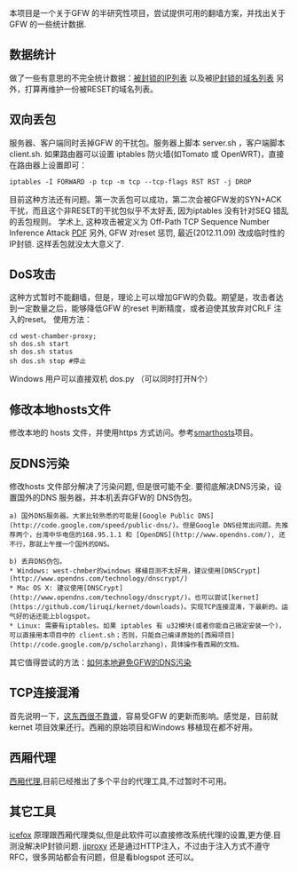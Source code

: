 本项目是一个关于GFW 的半研究性项目，尝试提供可用的翻墙方案，并找出关于GFW 的一些统计数据.

数据统计
-------
做了一些有意思的不完全统计数据：[被封锁的IP列表](https://github.com/liruqi/west-chamber-season-3/blob/master/west-chamber-proxy/status/timedout-ip.list) 以及被[IP封锁的域名列表](https://github.com/liruqi/west-chamber-season-3/blob/master/west-chamber-proxy/status/timedout.txt)
另外，打算再维护一份被RESET的域名列表。

双向丢包
--------
服务器、客户端同时丢掉GFW 的干扰包。服务器上脚本 server.sh ，客户端脚本 client.sh. 如果路由器可以设置 iptables 防火墙(如Tomato 或 OpenWRT)，直接在路由器上设置即可：

    iptables -I FORWARD -p tcp -m tcp --tcp-flags RST RST -j DROP
    
目前这种方法还有问题。第一次丢包可以成功，第二次会被GFW发的SYN+ACK 干扰，而且这个非RESET的干扰包似乎不太好丢, 因为iptables 没有针对SEQ 错乱的丢包规则。
学术上, 这种攻击被定义为 Off-Path TCP Sequence Number Inference Attack [PDF](http://web.eecs.umich.edu/~zhiyunq/pub/oakland12_TCP_sequence_number_inference.pdf)
另外, GFW 对reset 惩罚, 最近(2012.11.09) 改成临时性的IP封锁. 这样丢包就没太大意义了. 

DoS攻击
-------
这种方式暂时不能翻墙，但是，理论上可以增加GFW的负载。期望是，攻击者达到一定数量之后，能够降低GFW 的reset 判断精度，或者迫使其放弃对CRLF 注入的reset。
使用方法：

    cd west-chamber-proxy;
    sh dos.sh start 
    sh dos.sh status 
    sh dos.sh stop #停止

Windows 用户可以直接双机 dos.py （可以同时打开N个）

修改本地hosts文件
----------------
修改本地的 hosts 文件，并使用https 方式访问。参考[smarthosts](http://code.google.com/p/smarthosts/)项目。
 

反DNS污染
-------
修改hosts 文件部分解决了污染问题, 但是很可能不全. 要彻底解决DNS污染，设置国外的DNS 服务器，并本机丢弃GFW的 DNS伪包。

    a) 国外DNS服务器。大家比较熟悉的可能是[Google Public DNS](http://code.google.com/speed/public-dns/)。但是Google DNS经常出问题。先推荐两个，台湾中华电信的168.95.1.1 和 [OpenDNS](http://www.opendns.com/), 还不行，那就上午搜一个国外的DNS。

    b) 丢弃DNS伪包。
    * Windows: west-chmber的windows 移植目测不太好用，建议使用[DNSCrypt](http://www.opendns.com/technology/dnscrypt/)
    * Mac OS X: 建议使用[DNSCrypt](http://www.opendns.com/technology/dnscrypt/)。也可以尝试[kernet](https://github.com/liruqi/kernet/downloads)。实现TCP连接混淆，下最新的。运气好的话还能上blogspot。
    * Linux: 需要有iptables。如果 iptables 有 u32模块(或者你能自己搞定安装一个)，可以直接用本项目中的 client.sh；否则，只能自己编译原始的[西厢项目](http://code.google.com/p/scholarzhang)，具体操作看西厢的文档。

其它值得尝试的方法：[如何本地避免GFW的DNS污染](http://liruqi.info/post/28775426009/how-to-avoid-dns-hijack-locally)

TCP连接混淆
-----------
首先说明一下，[这东西很不靠谱](http://gfwrev.blogspot.com/2010/03/gfw.html)，容易受GFW 的更新而影响。感觉是，目前就kernet 项目效果还行。西厢的原始项目和Windows 移植现在都不好用。

西厢代理
--------
[西厢代理](https://github.com/liruqi/west-chamber-season-3/tree/master/west-chamber-proxy),目前已经推出了多个平台的代理工具,不过暂时不可用。

其它工具
--------
[icefox](https://code.google.com/p/icefox/) 原理跟西厢代理类似,但是此软件可以直接修改系统代理的设置,更方便.目测没解决IP封锁问题.
[jjproxy](https://github.com/liruqi/jjproxy) 还是通过HTTP注入，不过由于注入方式不遵守RFC，很多网站都会有问题，但是看blogspot 还可以。

